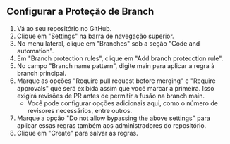 ## Configurar a Proteção de Branch

1. Vá ao seu repositório no GitHub.
2. Clique em "Settings" na barra de navegação superior.
3. No menu lateral, clique em "Branches" sob a seção "Code and automation".
4. Em "Branch protection rules", clique em "Add branch protecction rule".
5. No campo "Branch name pattern", digite main para aplicar a regra à branch principal.
6. Marque as opções "Require  pull request before merging" e "Require approvals" que será exibida assim que você marcar a primeira. Isso exigirá revisões de PR antes de permitir a fusão na branch main.
    - Você pode configurar opções adicionais aqui, como o número de revisores necessários, entre outros.
7. Marque a opção "Do not allow bypassing the above settings" para aplicar essas regras também aos administradores do repositório.
8. Clique em "Create" para salvar as regras.
